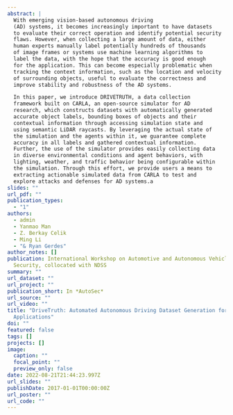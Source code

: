 ```yaml
---
abstract: |
  With emerging vision-based autonomous driving
  (AD) systems, it becomes increasingly important to have datasets
  to evaluate their correct operation and identify potential security
  flaws. However, when collecting a large amount of data, either
  human experts manually label potentially hundreds of thousands
  of image frames or systems use machine learning algorithms to
  label the data, with the hope that the accuracy is good enough
  for the application. This can become especially problematic when
  tracking the context information, such as the location and velocity
  of surrounding objects, useful to evaluate the correctness and
  improve stability and robustness of the AD systems.

  In this paper, we introduce DRIVETRUTH, a data collection
  framework built on CARLA, an open-source simulator for AD
  research, which constructs datasets with automatically generated
  accurate object labels, bounding boxes of objects and their
  contextual information through accessing simulation state and
  using semantic LiDAR raycasts. By leveraging the actual state of
  the simulation and the agents within it, we guarantee complete
  accuracy in all labels and gathered contextual information.
  Further, the use of the simulator provides easily collecting data
  in diverse environmental conditions and agent behaviors, with
  lighting, weather, and traffic behavior being configurable within
  the simulation. Through this effort, we provide users a means to
  extracting actionable simulated data from CARLA to test and
  explore attacks and defenses for AD systems.a
slides: ""
url_pdf: ""
publication_types:
  - "1"
authors:
  - admin
  - Yanmao Man
  - Z. Berkay Celik
  - Ming Li
  - "& Ryan Gerdes"
author_notes: []
publication: International Workshop on Automotive and Autonomous Vehicle
  Security, collocated with NDSS
summary: ""
url_dataset: ""
url_project: ""
publication_short: In *AutoSec*
url_source: ""
url_video: ""
title: "DriveTruth: Automated Autonomous Driving Dataset Generation for Security
  Applications"
doi: ""
featured: false
tags: []
projects: []
image:
  caption: ""
  focal_point: ""
  preview_only: false
date: 2022-08-21T21:44:23.997Z
url_slides: ""
publishDate: 2017-01-01T00:00:00Z
url_poster: ""
url_code: ""
---
```

